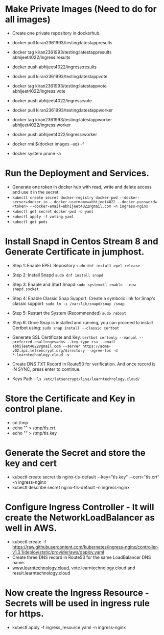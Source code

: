 # Make Private Images (Need to do for all images)
- Create one private repository in dockerhub.

- docker pull kiran2361993/testing:latestappresults
- docker tag kiran2361993/testing:latestappresults abhijeet4022/ingress:results
- docker push abhijeet4022/ingress:results

- docker pull kiran2361993/testing:latestappvote
- docker tag kiran2361993/testing:latestappvote abhijeet4022/ingress:vote
- docker push abhijeet4022/ingress:vote

- docker pull kiran2361993/testing:latestappworker
- docker tag kiran2361993/testing:latestappworker abhijeet4022/ingress:worker
- docker push abhijeet4022/ingress:worker

- docker rmi $(docker images -aq) -f
- docker system prune -a

# Run the Deployment and Services.
- Generate one token in docker hub with read, write and delete access and use it in the secret.
- `kubectl create secret docker-registry docker-pwd --docker-server=docker.io --docker-username=abhijeet4022 --docker-password=<token> --docker-email=abhijeet4022@gmail.com -n ingress-nginx`
- `kubectl get secret docker-pwd -o yaml`
- `kubectl apply -f voting.yaml`
- `kubectl get pods`

# Install Snapd in Centos Stream 8 and Generate Certificate in jumphost.
* Step 1: Enable EPEL Repository
`sudo dnf install epel-release`

* Step 2: Install Snapd
`sudo dnf install snapd`

* Step 3: Enable and Start Snapd
`sudo systemctl enable --now snapd.socket`

* Step 4: Enable Classic Snap Support: Create a symbolic link for Snap's classic support:
`sudo ln -s /var/lib/snapd/snap /snap`

* Step 5: Restart the System (Recommended)
`sudo reboot`

* Step 6: Once Snap is installed and running, you can proceed to install Certbot using:
`sudo snap install --classic certbot`
* Generate SSL Certificate and Key.
`certbot certonly --manual --preferred-challenges=dns --key-type rsa --email abhijeet4022@gmail.com --server https://acme-v02.api.letsencrypt.org/directory --agree-tos -d *.learntechnology.cloud -v`
* Create DNS TXT Record in Route53 for verification. And once record is IN SYNC, press enter to continue.
* Keys Path - `ls /etc/letsencrypt/live/learntechnology.cloud/`


# Store the Certificate and Key in control plane.
- cd /tmp
- echo "<Cert>" > /tmp/tls.crt
- echo "<Key>" > /tmp/tls.key

# Generate the Secret and store the key and cert
- kubectl create secret tls nginx-tls-default --key="tls.key" --cert="tls.crt" -n ingress-nginx
- kubectl describe secret nginx-tls-default -n ingress-nginx


# Configure Ingress Controller - It will create the NetworkLoadBalancer as well in AWS.
- kubectl create -f https://raw.githubusercontent.com/kubernetes/ingress-nginx/controller-v1.3.1/deploy/static/provider/aws/deploy.yaml
- Create three DNS record in Route53 for the same LoadBalancer DNS name.
- www.learntechnology.cloud, vote.learntechnology.cloud and result.learntechnology.cloud

# Now create the Ingress Resource - Secrets will be used in ingress rule for https.
- kubectl apply -f ingress_resource.yaml -n ingress-nginx